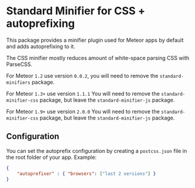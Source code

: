 Standard Minifier for CSS + autoprefixing
===

This package provides a minifier plugin used for Meteor apps by default and adds autoprefixing to it.

The CSS minifier mostly reduces amount of white-space parsing CSS with ParseCSS.

For Meteor `1.2` use version `0.0.2`, you will need to remove the `standard-minifiers` package. 

For Meteor `1.3+` use version `1.1.1`
You will need to remove the `standard-minifier-css` package, but leave the `standard-minifier-js` package.

For Meteor `1.9+` use version `2.0.0`
You will need to remove the `standard-minifier-css` package, but leave the `standard-minifier-js` package.


## Configuration

You can set the autoprefix configuration by creating a `postcss.json` file in the root folder of your app.
Example:
```json
{
    "autoprefixer" : { "browsers": ["last 2 versions"] }
}
```
